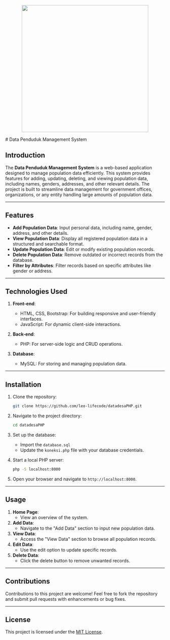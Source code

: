 <p align="center">
<img src="dsit/img/datapenduduk.png" width="400">
</p>
# Data Penduduk Management System

## Introduction
The **Data Penduduk Management System** is a web-based application designed to manage population data efficiently. This system provides features for adding, updating, deleting, and viewing population data, including names, genders, addresses, and other relevant details. The project is built to streamline data management for government offices, organizations, or any entity handling large amounts of population data.

---

## Features
- **Add Population Data**: Input personal data, including name, gender, address, and other details.
- **View Population Data**: Display all registered population data in a structured and searchable format.
- **Update Population Data**: Edit or modify existing population records.
- **Delete Population Data**: Remove outdated or incorrect records from the database.
- **Filter by Attributes**: Filter records based on specific attributes like gender or address.

---

## Technologies Used
1. **Front-end**:
   - HTML, CSS, Bootstrap: For building responsive and user-friendly interfaces.
   - JavaScript: For dynamic client-side interactions.

2. **Back-end**:
   - PHP: For server-side logic and CRUD operations.
   
3. **Database**:
   - MySQL: For storing and managing population data.

---

## Installation
1. Clone the repository:
   ```bash
   git clone https://github.com/leo-lifecode/datadesaPHP.git
   ```
2. Navigate to the project directory:
   ```bash
   cd datadesaPHP
   ```
3. Set up the database:
   - Import the `database.sql`
   - Update the `koneksi.php` file with your database credentials.

4. Start a local PHP server:
   ```bash
   php -S localhost:8000
   ```
5. Open your browser and navigate to `http://localhost:8000`.

---

## Usage
1. **Home Page**:
   - View an overview of the system.
2. **Add Data**:
   - Navigate to the "Add Data" section to input new population data.
3. **View Data**:
   - Access the "View Data" section to browse all population records.
4. **Edit Data**:
   - Use the edit option to update specific records.
5. **Delete Data**:
   - Click the delete button to remove unwanted records.

---

## Contributions
Contributions to this project are welcome! Feel free to fork the repository and submit pull requests with enhancements or bug fixes.

---

## License
This project is licensed under the [MIT License](LICENSE).

